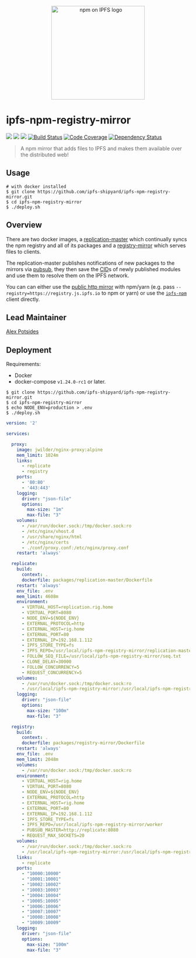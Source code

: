 <p align="center">
  <img src="https://github.com/ipfs-shipyard/ipfs-npm-registry-mirror/raw/master/img/npm-on-ipfs.svg?sanitize=true" alt="npm on IPFS logo" width="256" />
</p>

# ipfs-npm-registry-mirror

[![](https://img.shields.io/badge/made%20by-Protocol%20Labs-blue.svg?style=flat-square)](https://protocol.ai)
[![](https://img.shields.io/badge/project-IPFS-blue.svg?style=flat-square)](http://ipfs.io/)
[![](https://img.shields.io/badge/freenode-%23ipfs-blue.svg?style=flat-square)](http://webchat.freenode.net/?channels=%23ipfs)
[![Build Status](https://flat.badgen.net/travis/ipfs-shipyard/ipfs-npm-registry-mirror)](https://travis-ci.com/ipfs-shipyard/ipfs-npm-registry-mirror)
[![Code Coverage](https://codecov.io/gh/ipfs-shipyard/ipfs-npm-registry-mirror/branch/master/graph/badge.svg)](https://codecov.io/gh/ipfs-shipyard/ipfs-npm-registry-mirror)
[![Dependency Status](https://david-dm.org/ipfs-shipyard/ipfs-npm-registry-mirror.svg?style=flat-square)](https://david-dm.org/ipfs-shipyard/ipfs-npm-registry-mirror)

> A npm mirror that adds files to IPFS and makes them available over the distributed web!

## Usage

```console
# with docker installed
$ git clone https://github.com/ipfs-shipyard/ipfs-npm-registry-mirror.git
$ cd ipfs-npm-registry-mirror
$ ./deploy.sh
```

## Overview

There are two docker images, a [replication-master](./packages/replication-master/README.md) which continually syncs the npm registry and all of its packages and a [registry-mirror](./packages/registry-mirror/README.md) which serves files to clients.

The replication-master publishes notifications of new packages to the mirrors via [pubsub](https://ipfs.io/blog/25-pubsub/), they then save the [CID](https://www.npmjs.com/package/cids)s of newly published modules and use them to resolve them on the IPFS network.

You can can either use the [public http mirror](https://registry.js.ipfs.io) with npm/yarn (e.g. pass `--registry=https://registry.js.ipfs.io` to npm or yarn) or use the [`ipfs-npm`](https://www.npmjs.com/package/ipfs-npm) client directly.

## Lead Maintainer

[Alex Potsides](https://github.com/achingbrain)


## Deployment

Requirements:

* Docker
* docker-compose `v1.24.0-rc1` or later.

```
$ git clone https://github.com/ipfs-shipyard/ipfs-npm-registry-mirror.git
$ cd ipfs-npm-registry-mirror
$ echo NODE_ENV=production > .env
$ ./deploy.sh
```


```yml
version: '2'

services:

  proxy:
    image: jwilder/nginx-proxy:alpine
    mem_limit: 1024m
    links:
      - replicate
      - registry
    ports:
      - '80:80'
      - '443:443'
    logging:
      driver: "json-file"
      options:
        max-size: "1m"
        max-file: "3"
    volumes:
      - /var/run/docker.sock:/tmp/docker.sock:ro
      - /etc/nginx/vhost.d
      - /usr/share/nginx/html
      - /etc/nginx/certs
      - ./conf/proxy.conf:/etc/nginx/proxy.conf
    restart: 'always'

  replicate:
    build:
      context: .
      dockerfile: packages/replication-master/Dockerfile
    restart: 'always'
    env_file: .env
    mem_limit: 4608m
    environment:
      - VIRTUAL_HOST=replication.rig.home
      - VIRTUAL_PORT=8080
      - NODE_ENV=${NODE_ENV}
      - EXTERNAL_PROTOCOL=http
      - EXTERNAL_HOST=rig.home
      - EXTERNAL_PORT=80
      - EXTERNAL_IP=192.168.1.112
      - IPFS_STORE_TYPE=fs
      - IPFS_REPO=/usr/local/ipfs-npm-registry-mirror/replication-master
      - FOLLOW_SEQ_FILE=/usr/local/ipfs-npm-registry-mirror/seq.txt
      - CLONE_DELAY=30000
      - FOLLOW_CONCURRENCY=5
      - REQUEST_CONCURRENCY=5
    volumes:
      - /var/run/docker.sock:/tmp/docker.sock:ro
      - /usr/local/ipfs-npm-registry-mirror:/usr/local/ipfs-npm-registry-mirror
    logging:
      driver: "json-file"
      options:
        max-size: "100m"
        max-file: "3"

  registry:
    build:
      context: .
      dockerfile: packages/registry-mirror/Dockerfile
    restart: 'always'
    env_file: .env
    mem_limit: 2048m
    volumes:
      - /var/run/docker.sock:/tmp/docker.sock:ro
    environment:
      - VIRTUAL_HOST=rig.home
      - VIRTUAL_PORT=8080
      - NODE_ENV=${NODE_ENV}
      - EXTERNAL_PROTOCOL=http
      - EXTERNAL_HOST=rig.home
      - EXTERNAL_PORT=80
      - EXTERNAL_IP=192.168.1.112
      - IPFS_STORE_TYPE=fs
      - IPFS_REPO=/usr/local/ipfs-npm-registry-mirror/worker
      - PUBSUB_MASTER=http://replicate:8080
      - REQUEST_MAX_SOCKETS=20
    volumes:
      - /var/run/docker.sock:/tmp/docker.sock:ro
      - /usr/local/ipfs-npm-registry-mirror:/usr/local/ipfs-npm-registry-mirror
    links:
      - replicate
    ports:
      - "10000:10000"
      - "10001:10001"
      - "10002:10002"
      - "10003:10003"
      - "10004:10004"
      - "10005:10005"
      - "10006:10006"
      - "10007:10007"
      - "10008:10008"
      - "10009:10009"
    logging:
      driver: "json-file"
      options:
        max-size: "100m"
        max-file: "3"
```
